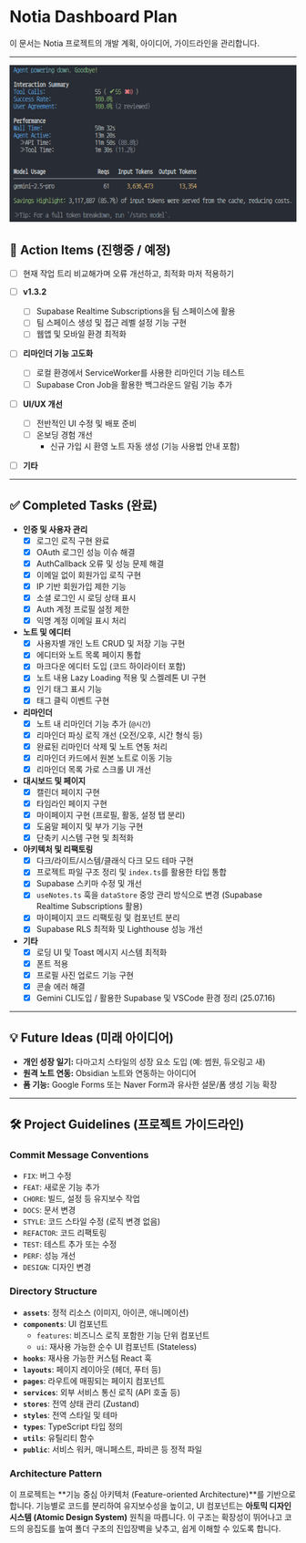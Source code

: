 # Notia Dashboard Plan

이 문서는 Notia 프로젝트의 개발 계획, 아이디어, 가이드라인을 관리합니다.

---

![alt text](image.png)

## 🎯 Action Items (진행중 / 예정)

- [ ] 현재 작업 트리 비교해가며 오류 개선하고, 최적화 마저 적용하기

- [ ] **v1.3.2**
  - [ ] Supabase Realtime Subscriptions을 팀 스페이스에 활용
  - [ ] 팀 스페이스 생성 및 접근 레벨 설정 기능 구현
  - [ ] 웹앱 및 모바일 환경 최적화
- [ ] **리마인더 기능 고도화**
  - [ ] 로컬 환경에서 ServiceWorker를 사용한 리마인더 기능 테스트
  - [ ] Supabase Cron Job을 활용한 백그라운드 알림 기능 추가
- [ ] **UI/UX 개선**
  - [ ] 전반적인 UI 수정 및 배포 준비
  - [ ] 온보딩 경험 개선
    - 신규 가입 시 환영 노트 자동 생성 (기능 사용법 안내 포함)
- [ ] **기타**

---

## ✅ Completed Tasks (완료)

- **인증 및 사용자 관리**
  - [x] 로그인 로직 구현 완료
  - [x] OAuth 로그인 성능 이슈 해결
  - [x] AuthCallback 오류 및 성능 문제 해결
  - [x] 이메일 없이 회원가입 로직 구현
  - [x] IP 기반 회원가입 제한 기능
  - [x] 소셜 로그인 시 로딩 상태 표시
  - [x] Auth 계정 프로필 설정 제한
  - [x] 익명 계정 이메일 표시 처리
- **노트 및 에디터**
  - [x] 사용자별 개인 노트 CRUD 및 저장 기능 구현
  - [x] 에디터와 노트 목록 페이지 통합
  - [x] 마크다운 에디터 도입 (코드 하이라이터 포함)
  - [x] 노트 내용 Lazy Loading 적용 및 스켈레톤 UI 구현
  - [x] 인기 태그 표시 기능
  - [x] 태그 클릭 이벤트 구현
- **리마인더**
  - [x] 노트 내 리마인더 기능 추가 (`@시간`)
  - [x] 리마인더 파싱 로직 개선 (오전/오후, 시간 형식 등)
  - [x] 완료된 리마인더 삭제 및 노트 연동 처리
  - [x] 리마인더 카드에서 원본 노트로 이동 기능
  - [x] 리마인더 목록 가로 스크롤 UI 개선
- **대시보드 및 페이지**
  - [x] 캘린더 페이지 구현
  - [x] 타임라인 페이지 구현
  - [x] 마이페이지 구현 (프로필, 활동, 설정 탭 분리)
  - [x] 도움말 페이지 및 부가 기능 구현
  - [x] 단축키 시스템 구현 및 최적화
- **아키텍처 및 리팩토링**
  - [x] 다크/라이트/시스템/클래식 다크 모드 테마 구현
  - [x] 프로젝트 파일 구조 정리 및 `index.ts`를 활용한 타입 통합
  - [x] Supabase 스키마 수정 및 개선
  - [x] `useNotes.ts` 훅을 `dataStore` 중앙 관리 방식으로 변경 (Supabase Realtime Subscriptions 활용)
  - [x] 마이페이지 코드 리팩토링 및 컴포넌트 분리
  - [x] Supabase RLS 최적화 및 Lighthouse 성능 개선
- **기타**
  - [x] 로딩 UI 및 Toast 메시지 시스템 최적화
  - [x] 폰트 적용
  - [x] 프로필 사진 업로드 기능 구현
  - [x] 콘솔 에러 해결
  - [x] Gemini CLI도입 / 활용한 Supabase 및 VSCode 환경 정리 (25.07.16)

---

## 💡 Future Ideas (미래 아이디어)

- **개인 성장 일기:** 다마고치 스타일의 성장 요소 도입 (예: 썸원, 듀오링고 새)
- **원격 노트 연동:** Obsidian 노트와 연동하는 아이디어
- **폼 기능:** Google Forms 또는 Naver Form과 유사한 설문/폼 생성 기능 확장

---

## 🛠️ Project Guidelines (프로젝트 가이드라인)

### Commit Message Conventions

- `FIX`: 버그 수정
- `FEAT`: 새로운 기능 추가
- `CHORE`: 빌드, 설정 등 유지보수 작업
- `DOCS`: 문서 변경
- `STYLE`: 코드 스타일 수정 (로직 변경 없음)
- `REFACTOR`: 코드 리팩토링
- `TEST`: 테스트 추가 또는 수정
- `PERF`: 성능 개선
- `DESIGN`: 디자인 변경

### Directory Structure

- **`assets`**: 정적 리소스 (이미지, 아이콘, 애니메이션)
- **`components`**: UI 컴포넌트
  - `features`: 비즈니스 로직 포함한 기능 단위 컴포넌트
  - `ui`: 재사용 가능한 순수 UI 컴포넌트 (Stateless)
- **`hooks`**: 재사용 가능한 커스텀 React 훅
- **`layouts`**: 페이지 레이아웃 (헤더, 푸터 등)
- **`pages`**: 라우트에 매핑되는 페이지 컴포넌트
- **`services`**: 외부 서비스 통신 로직 (API 호출 등)
- **`stores`**: 전역 상태 관리 (Zustand)
- **`styles`**: 전역 스타일 및 테마
- **`types`**: TypeScript 타입 정의
- **`utils`**: 유틸리티 함수
- **`public`**: 서비스 워커, 매니페스트, 파비콘 등 정적 파일

### Architecture Pattern

이 프로젝트는 **기능 중심 아키텍처 (Feature-oriented Architecture)**를 기반으로 합니다. 기능별로 코드를 분리하여 유지보수성을 높이고, UI 컴포넌트는 **아토믹 디자인 시스템 (Atomic Design System)** 원칙을 따릅니다. 이 구조는 확장성이 뛰어나고 코드의 응집도를 높여 폴더 구조의 진입장벽을 낮추고, 쉽게 이해할 수 있도록 합니다.
